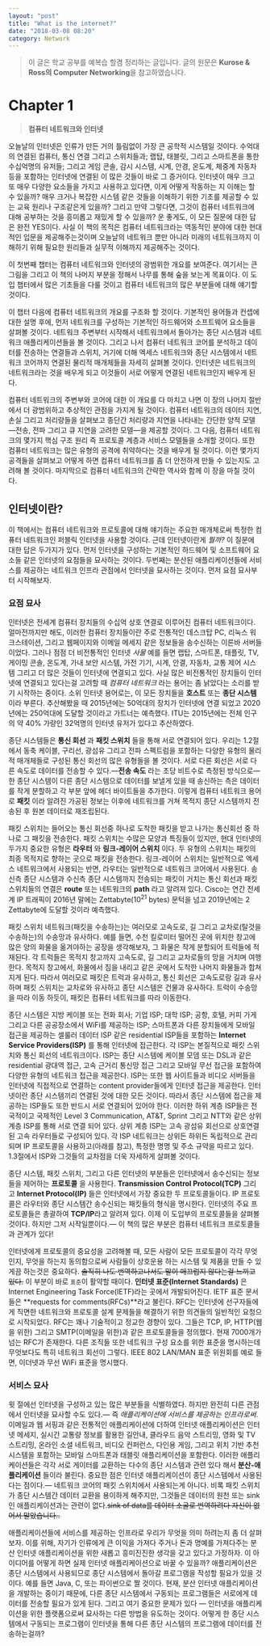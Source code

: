 ```yaml
---
layout: "post"
title: "What is the internet?"
date: "2018-03-08 08:20"
category: Network
---
```


> 이 글은 학교 공부를 예복습 할겸 정리하는 글입니다. 글의 원문은 **Kurose & Ross의 Computer Networking**을 참고하였습니다.

# Chapter 1
>**컴퓨터 네트워크와 인터넷**

오늘날의 인터넷은 인류가 만든 거의 틀림없이 가장 큰 공학적 시스템일 것이다. 수억대의 연결된 컴퓨터, 통신 연결 그리고 스위치들과; 랩탑, 태블릿, 그리고 스마트폰을 통한 수십억명의 유저들; 그리고 게임 콘솔, 감시 시스템, 시계, 안경, 온도계, 체중계 자동차등을 포함하는 인터넷에 연결된 이 많은 것들이 바로 그 증거이다. 인터넷이 매우 크고 또 매우 다양한 요소들을 가지고 사용하고 있다면, 이게 어떻게 작동하는 지 이해는 할 수 있을까? 매우 크거나 복잡한 시스템 같은 것들을 이해하기 위한 기초를 제공할 수 있는 교육 원리나 구조같은게 있을까? 그리고 만약 그렇다면, 그것이 컴퓨터 네트워크에 대해 공부하는 것을 흥미롭고 재밌게 할 수 있을까? 운 좋게도, 이 모든 질문에 대한 답은 완전 YES이다. 사실 이 책의 목적은 컴퓨터 네트워크라는 역동적인 분야에 대한 현대적인 입문을 제공해주는것이며 오늘날의 네트워크 뿐만 아니라 미래의 네트워크까지 이해하기 위해 필요한 원리들과 실무적 이해까지 제공해주는 것이다.

이 첫번째 챕터는 컴퓨터 네트워크와 인터넷의 광범위한 개요를 보여준다. 여기서는 큰 그림을 그리고 이 책의 나머지 부분을 정해서 나무를 통해 숲을 보는게 목표이다. 이 도입 챕터에서 많은 기초들을 다룰 것이고 컴퓨터 네트워크의 많은 부분들에 대해 얘기할 것이다.

이 챕터 다음에 컴퓨터 네트워크의 개요를 구조화 할 것이다. 기본적인 용어들과 컨셉에 대한 설명 후에, 먼저 네트워크를 구성하는 기본적인 하드웨어와 소프트웨어 요소들을 살펴볼 것이다. 네트워크 주변부터 시작해서 네트워크에서 돌아가는 종단 시스템과 네트워크 애플리케이션들을 볼 것이다. 그리고 나서 컴퓨터 네트워크 코어를 분석하고 데이터를 전송하는 연결들과 스위치, 거기에 더해 엑세스 네트워크와 종단 시스템에서 네트워크 코어까지 연결된 물리적 매개체들을 자세히 살펴볼 것이다. 인터넷은 네트워크의 네트워크라는 것을 배우게 되고 이것들이 서로 어떻게 연결된 네트워크인지 배우게 된다. 

컴퓨터 네트워크의 주변부와 코어에 대한 이 개요를 다 마치고 나면 이 장의 나머지 절반에서 더 광범위하고 추상적인 관점을 가지게 될 것이다. 컴퓨터 네트워크의 데이터 지연, 손실 그리고 처리량들을 살펴보고 종단간 처리량과 지연을 나타내는 간단한 양적 모델&mdash;전송, 전파 그리고 큐 지연을 고려한 모델&mdash;을 제공할 것이다. 그 다음, 컴퓨터 네트워크의 몇가지 핵심 구조 원리 즉 프로토콜 계층과 서비스 모델들을 소개할 것이다. 또한 컴퓨터 네트워크는 많은 유형의 공격에 취약하다는 것을 배우게 될 것이다. 이런 몇가지 공격들을 살펴보고 어떻게 하면 컴퓨터 네트워크를 좀 더 안전하게 만들 수 있는지도 고려해 볼 것이다. 마지막으로 컴퓨터 네트워크의 간략한 역사와 함께 이 장을 마칠 것이다.

## 인터넷이란?

이 책에서는 컴퓨터 네트워크와 프로토콜에 대해 얘기하는 주요한 매개체로써 특정한 컴퓨터 네트워크인 퍼블릭 인터넷을 사용할 것이다. 근데 인터넷이란게 _뭘까?_ 이 질문에 대한 답은 두가지가 있다. 먼저 인터넷을 구성하는 기본적인 하드웨어 및 소프트웨어 요소들 같은 인터넷의 요점들을 묘사하는 것이다. 두번째는 분산된 애플리케이션들에 서비스를 제공하는 네트워크 인프라 관점에서 인터넷을 묘사하는 것이다. 먼저 요점 묘사부터 시작해보자.

### 요점 묘사

인터넷은 전세계 컴퓨터 장치들의 수십억 상호 연결로 이루어진 컴퓨터 네트워크이다. 얼마전까지만 해도, 이러한 컴퓨터 장치들이란 주로 전통적인 데스크탑 PC, 리눅스 워크스테이션, 그리고 웹페이지와 이메일 메세지 같은 정보들을 송수신하는 이른바 서버들이었다. 그러나 점점 더 비전통적인 인터넷 _사물_ 예를 들면 랩탑, 스마트폰, 태플릿, TV, 게이밍 콘솔, 온도계, 가내 보안 시스템, 가전 기기, 시계, 안결, 자동차, 교통 제어 시스템 그리고 더 많은 것들이 인터넷에 연결되고 있다. 사실 많은 비전통적인 장치들이 인터넷에 연결되고 있다는걸 고려할 때  _컴퓨터 네트워크_ 라는 용어는 좀 낡았다는 소리를 받기 시작하는 중이다. 소위 인터넷 용어로는, 이 모든 장치들을 **호스트** 또는 **종단 시스템** 이라 부른다. 추산해봤을 때 2015년에는 50억대의 장치가 인터넷에 연결 되었고 2020년에는 250억대에 도달할 것이라고 가트너는 예측했다. ITU는 2015년에는 전체 인구의 약 40% 가량인 32억명의 인터넷 유저가 있다고 추산하였다. 

종단 시스템들은 **통신 회선** 과 **패킷 스위치** 들을 통해 서로 연결되어 있다. 우리는 1.2절에서 동축 케이블, 구리선, 광섬유 그리고 전파 스펙트럼을 포함하는 다양한 유형의 물리적 매개체들로 구성된 통신 회선의 많은 유형들을 볼 것이다. 서로 다른 회선은 서로 다른 속도로 데이터를 전송할 수 있다.&mdash;**전송 속도** 라는 초당 비트수로 측정된 방식으로&mdash; 한 종단 시스템이 다른 종단 시스템으로 데이터를 보낼게 있을 때 송신하는 측은 데이터를 작게 분할하고 각 부분 앞에 헤더 바이트들을 추가한다. 이렇게 컴퓨터 네트워크 용어로 **패킷** 이라 알려진 가공된 정보는 이후에 네트워크를 거쳐 목적지 종단 시스템까지 전송된 후 원본 데이터로 재조립된다.

패킷 스위치는 들어오는 통신 회선중 하나로 도착한 패킷을 받고 나가는 통신회선 중 하나로 그 패킷을 전송한다. 패킷 스위치는 수많은 모양과 특징들이 있지만, 현대 인터넷의 두가지 중요한 유형은 **라우터** 와 **링크-레이어 스위치** 이다. 두 유형의 스위치는 패킷의 최종 목적지로 향하는 곳으로 패킷을 전송한다. 링크-레이어 스위치는 일반적으로 엑세스 네트워크에서 사용되는 반면, 라우터는 일반적으로 네트워크 코어에서 사용된다. 송신측 종단 시스템과 수신측 종단 시스템까지 전송되는 패킷이 거치는 통신 회선과 패킷 스위치들의 연결은 **route** 또는 네트워크의 **path** 라고 알려져 있다. Cisco는 연간 전세계 IP 트래픽이 2016년 말에는 Zettabyte(10<sup>21</sup> bytes) 문턱을 넘고 2019년에는 2 Zettabyte에 도달할 것이라 예측했다.

패킷 스위치 네트워크(패킷을 수송하는)는 여러모로 고속도로, 길 그리고 교차로(탈것을 수송하는)의 수송망과 유사하다. 예를 들면, 수천 킬로미터 떨어진 곳에 위치한 창고에 많은 양의 화물을 옮겨야하는 공장을 생각해보자, 그 화물은 작게 분할되어 트럭들에 적재된다. 각 트럭들은 목적지 창고까지 고속도로, 길 그리고 교차로들의 망을 거치며 여행 한다. 목적지 창고에서, 화물에서 짐을 내리고 같은 곳에서 도착한 나머지 화물들과 합쳐지게 된다. 따라서 여러모로 패킷은 트럭과 유사하고, 통신 회선은 고속도로랑 길과 유사하며 패킷 스위치는 교차로와 유사하고 종단 시스템은 건물과 유사하다. 트럭이 수송망을 따라 이동 하듯이, 패킷은 컴퓨터 네트워크를 따라 이동한다.

종단 시스템은 지방 케이블 또는 전화 회사; 기업 ISP; 대학 ISP; 공항, 호텔, 커피 가게 그리고 다른 공공장소에서 WiFi를 제공하는 ISP; 스마트폰과 다른 장치들에게 모바일 접근을 제공하는 셀룰러 데이터 ISP 같은 residential ISP들을 포함하는 **Internet Service Providers(ISP)** 를 통해 인터넷에 접근한다. 각 ISP는 본질적으로 패킷 스위치와 통신 회선의 네트워크이다. ISP는 종단 시스템에 케이블 모뎀 또는 DSL과 같은 residential 광대역 접근, 고속 근거리 통신망 접근 그리고 모바일 무선 접근을 포함하여 다양한 유형의 네트워크 접근을 제공한다. ISP는 또한 웹 사이트들과 비디오 서버들을 인터넷에 직접적으로 연결하는 content provider들에게 인터넷 접근을 제공한다. 인터넷이란 종단 시스템끼리 연결된 것에 대한 모든 것이다. 따라서 종단 시스템에 접근을 제공하는 ISP들도 또한 반드시 서로 연결되어 있어야 한다. 이러한 하위 계층 ISP들은 전국적이고 국제적인 Level 3 Communication, AT&T, Sprint 그리고 NTT와 같은 상위 계층 ISP를 통해 서로 연결 되어 있다. 상위 계층 ISP는 고속 광섬유 회선으로 상호연결된 고속 라우터들로 구성되어 있다. 각 ISP 네트워크는 상위든 하위든 독립적으로 관리되며 IP 프로토콜을 사용하고(아래를 참고), 특정한 명명 및 주소 규약을 따르고 있다. 1.3절에서 ISP와 그것들의 교차점을 더욱 자세하게 살펴볼 것이다.

종단 시스템, 패킷 스위치, 그리고 다른 인터넷의 부분들은 인터넷에서 송수신되는 정보들을 제어하는 **프로토콜** 을 사용한다. **Transmission Control Protocol(TCP)** 그리고 **Internet Protocol(IP)** 들은 인터넷에서 가장 중요한 두 프로토콜들이다. IP 프로토콜은 라우터와 종단 시스템간 송수신되는 패킷들의 형식을 명시한다. 인터넷의 주요 프로토콜들은 총괄하여 **TCP/IP**라고 알려져 있다. 이제 이 도입부의 프로토콜들을 살펴볼 것이다. 하지만 그저 시작일뿐이다.&mdash; 이 책의 많은 부분은 컴퓨터 네트워크 프로토콜들과 관계가 있다!

인터넷에게 프로토콜의 중요성을 고려해볼 때, 모든 사람이 모든 프로토콜이 각각 무엇인지, 무엇을 하는지 동의함으로써 사람들이 상호운용 하는 시스템 및 제품을 만들 수 있게끔 하는것은 중요하다. ~~솔직히 나도 번역하고나서도 말이 매끄럽지 않다는걸 느끼고 있다.~~  이 부분이 바로 `표준`이 활약할 때이다. **인터넷 표준(Internet Standards)** 은 Internet Engineering Task Force(IETF)라는 곳에서 개발되어진다. IETF 표준 문서들은 **requests for comments(RFCs)**라고 불린다. RFC는 인터넷에 선구자들에게 직면한 네트워크와 프로토콜 설계 문제들을 해결하기 위한 의견들의 일반적인 요청으로 시작되었다. RFC는 꽤나 기술적이고 정교한 경향이 있다. 그들은 TCP, IP, HTTP(웹을 위한) 그리고 SMTP(이메일을 위한)과 같은 프로토콜들을 정의했다. 현재 7000개가 넘는 RFC가 존재한다. 다른 조직들 또한 네트워크 구성 요소를 위한 표준을 명시하는데 무엇보다도 특히 네트워크 회선이 그렇다. IEEE 802 LAN/MAN 표준 위원회를 예로 들면, 이더넷과 무선 WiFi 표준을 명시했다.

### 서비스 묘사

윗 절에선 인터넷을 구성하고 있는 많은 부분들을 식별하였다. 하지만 완전히 다른 관점에서 인터넷을 묘사할 수도 있다.&mdash; 즉 _애플리케이션에 서비스를 제공하는 인프라로써_. 이메일과 웹 서핑과 같은 전통적인 애플리케이션에 더하여 인터넷 애플리케이션은 인터넷 메세지, 실시간 교통량 정보를 활용한 길안내, 클라우드 음악 스트리밍, 영화 및 TV 스트리밍, 온라인 소셜 네트워크, 비디오 컨퍼런스, 다인용 게임, 그리고 위치 기반 추천시스템을 포함하는 모바일 스마트폰과 태블릿 애플리케이션을 포함한다. 이러한 애플리케이션들은 각각 서로 게이터를 교환하는 다수의 종단 시스템과 관련 있다 해서 **분산-애플리케이션** 들이라 불린다. 중요한 점은 인터넷 애플리케이션이 종단 시스템에서 사용된다는 점이다.&mdash; 네트워크 코어의 패킷 스위치에서 사용되는게 아니다. 비록 패킷 스위치가 종단 시스템간 데이터 교환을 용이하게 해주지만, 그것들은 데이터의 원천 또는 sink인 애플리케이션과는 관련이 없다.~~sink of data를 데이터 소굴로 번역하려다 자신이 없어서 말았습니다..~~

애플리케이션들에 서비스를 제공하는 인프라로 우리가 무엇을 의미 하려는지 좀 더 살펴보자. 이를 위해, 자기가 인류에게 큰 이익을 가져다 주거나 돈과 명예를 가져다주는 분산 인터넷 애플리케이션을 위한 새롭고 흥미진진한 생각을 갖고 있다고 가정하자. 이 아이디어를 어떻게 하면 실제 인터넷 애플리케이션으로 바꿀 수 있을까? 애플리케이션은 종단 시스템에서 사용되므로 종단 시스템에서 돌아갈 프로그램을 작성할 필요가 있을 것이다. 예를 들면 Java, C, 또는 파이썬으로 짤 것이다. 현재, 분산 인터넷 애플리케이션을 개발하는 중이기 때문에, 다른 종단 시스템에서 구동되는 프로그램들은 서로에게 데이터를 전송할 필요가 있게 된다. 그리고 여기 중요한 문제가 있다 &mdash; 인터넷을 애플리케이션을 위한 플랫폼으로써 묘사하는 다른 방법을 유도하는 것이다. 어떻게 한 종단 시스템에서 구동되는 프로그램이 인터넷을 통해 다른 종단 시스템의 프로그램에 데이터를 전송하는걸까?